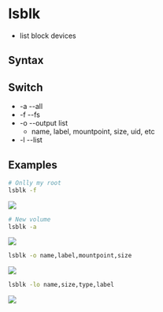 # lsblk
* list block devices

## Syntax

## Switch
* -a --all
* -f --fs
* -o --output list
    * name, label, mountpoint, size, uid, etc
* -l --list

## Examples
````bash
# Onlly my root
lsblk -f
````
[<img src="https://i.imgur.com/SY2xsRZ.png">](https://i.imgur.com/SY2xsRZ.png)

````bash
# New volume
lsblk -a
````
[<img src="https://i.imgur.com/fq6Crl8.png">](https://i.imgur.com/fq6Crl8.png)


````bash
lsblk -o name,label,mountpoint,size
````
[<img src="https://i.imgur.com/R7d8UsY.png">](https://i.imgur.com/R7d8UsY.png)

````bash
lsblk -lo name,size,type,label
````
[<img src="https://i.imgur.com/7GDTTBO.png">](https://i.imgur.com/7GDTTBO.png)
